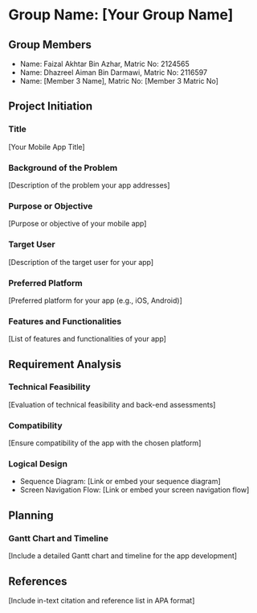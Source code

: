 # Group Name: [Your Group Name]

## Group Members
- Name: Faizal Akhtar Bin Azhar, Matric No: 2124565
- Name: Dhazreel Aiman Bin Darmawi, Matric No: 2116597
- Name: [Member 3 Name], Matric No: [Member 3 Matric No]

## Project Initiation
### Title
[Your Mobile App Title]

### Background of the Problem
[Description of the problem your app addresses]

### Purpose or Objective
[Purpose or objective of your mobile app]

### Target User
[Description of the target user for your app]

### Preferred Platform
[Preferred platform for your app (e.g., iOS, Android)]

### Features and Functionalities
[List of features and functionalities of your app]

## Requirement Analysis
### Technical Feasibility
[Evaluation of technical feasibility and back-end assessments]

### Compatibility
[Ensure compatibility of the app with the chosen platform]

### Logical Design
- Sequence Diagram: [Link or embed your sequence diagram]
- Screen Navigation Flow: [Link or embed your screen navigation flow]

## Planning
### Gantt Chart and Timeline
[Include a detailed Gantt chart and timeline for the app development]

## References
[Include in-text citation and reference list in APA format]